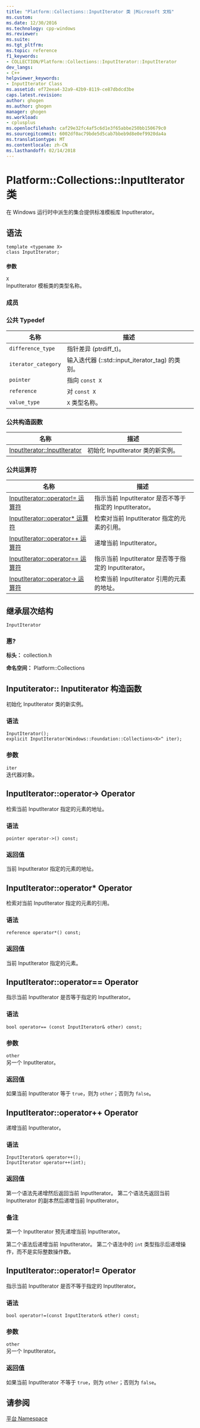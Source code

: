 ```yaml
---
title: "Platform::Collections::InputIterator 类 |Microsoft 文档"
ms.custom: 
ms.date: 12/30/2016
ms.technology: cpp-windows
ms.reviewer: 
ms.suite: 
ms.tgt_pltfrm: 
ms.topic: reference
f1_keywords:
- COLLECTION/Platform::Collections::InputIterator::InputIterator
dev_langs:
- C++
helpviewer_keywords:
- InputIterator Class
ms.assetid: ef72eea4-32a9-42b9-8119-ce87dbdcd3be
caps.latest.revision: 
author: ghogen
ms.author: ghogen
manager: ghogen
ms.workload:
- cplusplus
ms.openlocfilehash: caf29e32fc4af5c6d1e3f65abbe250bb150679c0
ms.sourcegitcommit: 6002df0ac79bde5d5cab7bbeb9d8e0ef9920da4a
ms.translationtype: MT
ms.contentlocale: zh-CN
ms.lasthandoff: 02/14/2018
---
```

# <a name="platformcollectionsinputiterator-class"></a>Platform::Collections::InputIterator 类
在 Windows 运行时中派生的集合提供标准模板库 InputIterator。  
  
## <a name="syntax"></a>语法  
  
```  
template <typename X>  
class InputIterator;  
```  
  
#### <a name="parameters"></a>参数  
 `X`  
 InputIterator 模板类的类型名称。  
  
### <a name="members"></a>成员  
  
### <a name="public-typedefs"></a>公共 Typedef  
  
|名称|描述|  
|----------|-----------------|  
|`difference_type`|指针差异 (ptrdiff_t)。|  
|`iterator_category`|输入迭代器 (::std::input_iterator_tag) 的类别。|  
|`pointer`|指向 `const X`|  
|`reference`|对 `const X`|  
|`value_type`|`X` 类型名称。|  
  
### <a name="public-constructors"></a>公共构造函数  
  
|名称|描述|  
|----------|-----------------|  
|[InputIterator::InputIterator](#ctor)|初始化 InputIterator 类的新实例。|  
  
### <a name="public-operators"></a>公共运算符  
  
|名称|描述|  
|----------|-----------------|  
|[InputIterator::operator!= 运算符](#operator-inequality)|指示当前 InputIterator 是否不等于指定的 InputIterator。|  
|[InputIterator::operator* 运算符](#operator-decrement)|检索对当前 InputIterator 指定的元素的引用。|  
|[InputIterator::operator++ 运算符](#operator-increment)|递增当前 InputIterator。|  
|[InputIterator::operator== 运算符](#operator-equality)|指示当前 InputIterator 是否等于指定的 InputIterator。|  
|[InputIterator::operator-> 运算符](#operator-arrow)|检索当前 InputIterator 引用的元素的地址。|  
  
## <a name="inheritance-hierarchy"></a>继承层次结构  
 `InputIterator`  
  
### <a name="requirements"></a>惠?  
 **标头：** collection.h  
  
 **命名空间：** Platform::Collections  

## <a name="ctor"></a>  Inputiterator:: Inputiterator 构造函数
初始化 InputIterator 类的新实例。  
  
### <a name="syntax"></a>语法  
  
```  
InputIterator();  
explicit InputIterator(Windows::Foundation::Collections<X>^ iter);  
```  
  
### <a name="parameters"></a>参数  
 `iter`  
 迭代器对象。  
  


## <a name="operator-arrow"></a>  InputIterator::operator-&gt; Operator
检索当前 InputIterator 指定的元素的地址。  
  
### <a name="syntax"></a>语法  
  
```  
pointer operator->() const;  
```  
  
### <a name="return-value"></a>返回值  
 当前 InputIterator 指定的元素的地址。  
  


## <a name="operator-dereference"></a>  InputIterator::operator* Operator
检索对当前 InputIterator 指定的元素的引用。  
  
### <a name="syntax"></a>语法  
  
```  
reference operator*() const;  
```  
  
### <a name="return-value"></a>返回值  
 当前 InputIterator 指定的元素。  
  


## <a name="operator-equality"></a>  InputIterator::operator== Operator
指示当前 InputIterator 是否等于指定的 InputIterator。  
  
### <a name="syntax"></a>语法  
  
```  
bool operator== (const InputIterator& other) const;  
```  
  
### <a name="parameters"></a>参数  
 `other`  
 另一个 InputIterator。  
  
### <a name="return-value"></a>返回值  
 如果当前 InputIterator 等于 `true`，则为 `other`；否则为 `false`。  
  


## <a name="operator-increment"></a>  InputIterator::operator++ Operator
递增当前 InputIterator。  
  
### <a name="syntax"></a>语法  
  
```    
InputIterator& operator++();   
InputIterator operator++(int);  
```  
  
### <a name="return-value"></a>返回值  
 第一个语法先递增然后返回当前 InputIterator。 第二个语法先返回当前 InputIterator 的副本然后递增当前 InputIterator。  
  
### <a name="remarks"></a>备注  
 第一个 InputIterator 预先递增当前 InputIterator。  
  
 第二个语法后递增当前 InputIterator。 第二个语法中的 `int` 类型指示后递增操作，而不是实际整数操作数。  
  


## <a name="operator-inequality"></a>  InputIterator::operator!= Operator
指示当前 InputIterator 是否不等于指定的 InputIterator。  
  
### <a name="syntax"></a>语法  
  
```  
bool operator!=(const InputIterator& other) const;  
```  
  
### <a name="parameters"></a>参数  
 `other`  
 另一个 InputIterator。  
  
### <a name="return-value"></a>返回值  
 如果当前 InputIterator 不等于 `true`，则为 `other`；否则为 `false`。   

  
## <a name="see-also"></a>请参阅  
 [平台 Namespace](platform-namespace-c-cx.md)